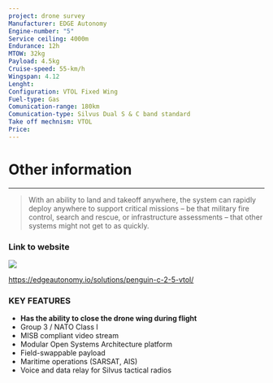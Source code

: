 ```yaml
---
project: drone survey
Manufacturer: EDGE Autonomy
Engine-number: "5"
Service ceiling: 4000m
Endurance: 12h
MTOW: 32kg
Payload: 4.5kg
Cruise-speed: 55-km/h
Wingspan: 4.12
Lenght: 
Configuration: VTOL Fixed Wing
Fuel-type: Gas
Comunication-range: 180km
Comunication-type: Silvus Dual S & C band standard
Take off mechnism: VTOL
Price:
---
```

# Other information
---
>With an ability to land and takeoff anywhere, the system can rapidly deploy anywhere to support critical missions – be that military fire control, search and rescue, or infrastructure assessments – that other systems might not get to as quickly.
### Link to website
![](https://i.imgur.com/6lU6Pq2.png)


https://edgeautonomy.io/solutions/penguin-c-2-5-vtol/

### KEY FEATURES  
- **Has the ability to close the drone wing during flight**
- Group 3 / NATO Class I
- MISB compliant video stream
- Modular Open Systems Architecture platform
- Field-swappable payload
- Maritime operations (SARSAT, AIS)
- Voice and data relay for Silvus tactical radios